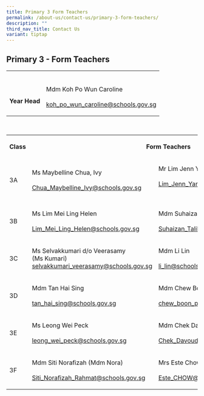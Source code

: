```yaml
---
title: Primary 3 Form Teachers
permalink: /about-us/contact-us/primary-3-form-teachers/
description: ""
third_nav_title: Contact Us
variant: tiptap
---
```

<h2><strong>Primary 3 - Form Teachers</strong></h2><table><tbody><tr><th rowspan="1" colspan="1"><p><br><br>Year Head</p></th><td rowspan="1" colspan="1"><p><br>Mdm Koh Po Wun Caroline<br><br><a href="mailto:koh_po_wun_caroline@schools.gov.sg" rel="noopener noreferrer nofollow" target="_blank">koh_po_wun_caroline@schools.gov.sg</a></p></td></tr></tbody></table><p><br></p><table><tbody><tr><th rowspan="1" colspan="1"><p>Class</p></th><th rowspan="1" colspan="2"><p>Form Teachers</p></th></tr><tr><td rowspan="1" colspan="1"><p>3A</p></td><td rowspan="1" colspan="1"><p>Ms Maybelline Chua, Ivy<br><br><a href="mailto:Chua_Maybelline_Ivy@schools.gov.sg" rel="noopener noreferrer nofollow" target="_blank">Chua_Maybelline_Ivy@schools.gov.sg</a><br></p></td><td rowspan="1" colspan="1"><p>Mr&nbsp;Lim Jenn Yang<br><br><a href="mailto:Lim_Jenn_Yang@schools.gov.sg" rel="noopener noreferrer nofollow" target="_blank">Lim_Jenn_Yang@schools.gov.sg</a><br><br></p></td></tr><tr><td rowspan="1" colspan="1"><p>3B</p></td><td rowspan="1" colspan="1"><p>Ms&nbsp;Lim Mei Ling Helen<br><br><a href="mailto:Lim_Mei_Ling_Helen@schools.gov.sg" rel="noopener noreferrer" target="_blank">Lim_Mei_Ling_Helen@schools.gov.sg</a></p></td><td rowspan="1" colspan="1"><p>Mdm&nbsp;Suhaizan Bte Talib<br><br><a href="mailto:Suhaizan_Talib@schools.gov.sg" rel="noopener noreferrer nofollow" target="_blank">Suhaizan_Talib@schools.gov.sg</a><br></p></td></tr><tr><td rowspan="1" colspan="1"><p>3C</p></td><td rowspan="1" colspan="1"><p>Ms Selvakkumari d/o Veerasamy <br>(Ms Kumari)<br><a href="mailto:selvakkumari_veerasamy@schools.gov.sg" rel="noopener noreferrer nofollow" target="_blank">selvakkumari_veerasamy@schools.gov.sg</a></p></td><td rowspan="1" colspan="1"><p>Mdm Li Lin<br><br><a href="mailto:li_lin@schools.gov.sg" rel="noopener noreferrer nofollow" target="_blank">li_lin@schools.gov.sg</a></p></td></tr><tr><td rowspan="1" colspan="1"><p>3D</p></td><td rowspan="1" colspan="1"><p>Mdm Tan Hai Sing<br><br><a href="mailto:tan_hai_sing@schools.gov.sg" rel="noopener noreferrer nofollow" target="_blank">tan_hai_sing@schools.gov.sg</a></p></td><td rowspan="1" colspan="1"><p>Mdm&nbsp;Chew Boon Ping Janice<br><br><a href="mailto:chew_boon_ping@schools.gov.sg" rel="noopener noreferrer nofollow" target="_blank">chew_boon_ping@schools.gov.sg</a></p></td></tr><tr><td rowspan="1" colspan="1"><p>3E</p></td><td rowspan="1" colspan="1"><p>Ms Leong Wei Peck<br><br><a href="mailto:leong_wei_peck@schools.gov.sg" rel="noopener noreferrer nofollow" target="_blank">leong_wei_peck@schools.gov.sg</a></p></td><td rowspan="1" colspan="1"><p>Mdm&nbsp;Chek Davoudou Ragmath Nissa<br><br><a href="mailto:Chek_Davoudou_Raghmath_Nissa@schools.gov.sg" rel="noopener noreferrer nofollow" target="_blank">Chek_Davoudou_Raghmath_Nissa@schools.gov.sg</a></p></td></tr><tr><td rowspan="1" colspan="1"><p>3F</p></td><td rowspan="1" colspan="1"><p>Mdm Siti Norafizah (Mdm Nora)<br><br><a href="mailto:Siti_Norafizah_Rahmat@schools.gov.sg" rel="noopener noreferrer" target="_blank">Siti_Norafizah_Rahmat@schools.gov.sg</a></p></td><td rowspan="1" colspan="1"><p>Mrs Este Chow Tan Lee Peng<br><br><a href="mailto:Este_CHOW@schools.gov.sg" rel="noopener noreferrer nofollow" target="_blank">Este_CHOW@schools.gov.sg</a></p></td></tr></tbody></table><p></p>